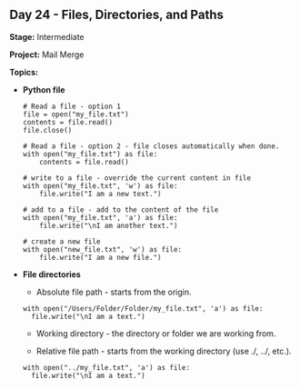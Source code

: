 ## Day 24 - Files, Directories, and Paths

**Stage:** Intermediate

**Project:** Mail Merge

**Topics:**
* **Python file**
    ```
    # Read a file - option 1
    file = open("my_file.txt")
    contents = file.read()
    file.close()

    # Read a file - option 2 - file closes automatically when done.
    with open("my_file.txt") as file:
        contents = file.read()

    # write to a file - override the current content in file
    with open("my_file.txt", 'w') as file:
        file.write("I am a new text.")
    
    # add to a file - add to the content of the file
    with open("my_file.txt", 'a') as file:
        file.write("\nI am another text.")
    
    # create a new file
    with open("new_file.txt", 'w') as file:
        file.write("I am a new file.")
    ```
  
* **File directories**
  - Absolute file path - starts from the origin.
  ```
  with open("/Users/Folder/Folder/my_file.txt", 'a') as file:
    file.write("\nI am a text.")
  ```
  
  - Working directory - the directory or folder we are working from.

  - Relative file path - starts from the working directory (use ./, ../, etc.).
  ```
  with open("../my_file.txt", 'a') as file:
    file.write("\nI am a text.")
  ```
  